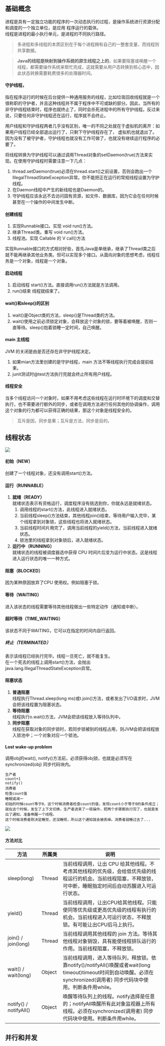 ## 基础概念
进程是具有一定独立功能的程序的一次动态执行的过程，是操作系统进行资源分配和调度的一个独立单位，是应用
程序运行的载体。  
线程是进程的最小执行单元，是进程的不同执行路径。
> 多进程和多线程的本质区别在于每个进程拥有自己的一整套变量，而线程则共享数据。

> **Java的线程是映射到操作系统的原生线程之上的**，如果要阻塞或唤醒一个线程，都需要操作系统来帮忙完成，这就需要从用户态转换到核心态中，因此状态转换需要耗费很多的处理器时间。
#### 守护线程，
指在程序运行的时候在后台提供一种通用服务的线程，比如垃圾回收线程就是一个很称职的守护者，并且这种线程并不属于程序中不可或缺的部分。因此，当所有的非守护线程结束时，程序也就终止了，同时会杀死进程中的所有守护线程。反过来说，只要任何非守护线程还在运行，程序就不会终止。

用户线程和守护线程两者几乎没有区别，唯一的不同之处就在于虚拟机的离开：如果用户线程已经全部退出运行了，只剩下守护线程存在了， 虚拟机也就退出了。因为没有了被守护者，守护线程也就没有工作可做了，也就没有继续运行程序的必要了。

将线程转换为守护线程可以通过调用Thread对象的setDaemon(true)方法来实现。在使用守护线程时需要注意一下几点：
1. thread.setDaemon(true)必须在thread.start()之前设置，否则会跑出一个IllegalThreadStateException异常。你不能把正在运行的常规线程设置为守护线程。
2. 在Daemon线程中产生的新线程也是Daemon的。
3. 守护线程应该永远不去访问固有资源，如文件、数据库，因为它会在任何时候甚至在一个操作的中间发生中断。
#### 创建线程
1. 实现Runnable接口。实现 void run()方法。
2. 继承Thread类。重写 void run()方法。
3. 线程池。实现 Callable 的 V call()方法

 实现Runnable接口的方式相对好些，首先Java是单继承，继承了Thread类之后就不能再继承其他业务类。但可以实现多个接口。从面向对象的思想考虑，线程任务是一个对象，线程是一个对象。

#### 启动线程
1. 启动线程 start()方法。直接调用run()方法就是方法调用。
2. run()结束 线程就结束了。
#### wait()和sleep()的区别
1. wait()是Object类的方法，sleep()是Thread类的方法。
2. wait()使用之前必须锁定对象，会释放这个对象的锁，要等着被唤醒，否则一直等待。sleep()抱着锁睡一定时间，自己唤醒。
#### main 主线程
JVM 的关闭是由是否还存在非守护线程决定。
1. 如果mian方法里创建的是守护线程，main 方法不等线程执行完成会提前结束。
2. junit测试时@test方法执行完就会终止所有用户线程。
#### 线程安全
当多个线程访问一个对象时，如果不用考虑这些线程在运行时环境下的调度和交替执行，也不需要进行额外的同步，或者在调用方法进行任何其他的协调操作，调用这个对象的行为都可以获得正确的结果，那这个对象是线程安全的。
> 互斥是因，同步是果；互斥是方法，同步是目的。

## 线程状态
![](img/线程状态.png)
#### 初始（NEW）
创建了一个线程对象，还没有调用start()方法。
#### 运行（RUNNABLE）
1. **就绪（READY）**  
就绪状态表示有资格运行，调度程序没有挑选到你，你就永远是就绪状态。
    1. 调用线程的start()方法，此线程进入就绪状态。
    2. 当前线程sleep()方法结束，其他线程join()结束，等待用户输入完毕，某个线程拿到对象锁，这些线程也将进入就绪状态。
    3. 当前线程时间片用完了，调用当前线程的yield()方法，当前线程进入就绪状态。
    4. 锁池里的线程拿到对象锁后，进入就绪状态。
2. **运行中（RUNNING）**  
就绪状态的线程被调度器选中获得 CPU 时间片后变为运行中状态。这是线程进入运行状态的唯一一种方式。
#### 阻塞（BLOCKED）
因为某种原因放弃了CPU 使用权。例如阻塞于锁。
#### 等待（WAITING）
进入该状态的线程需要等待其他线程做出一些特定动作（通知或中断）。
#### 超时等待（TIME_WAITING）
该状态不同于WAITING，它可以在指定的时间内自行返回。
##### 终止（TERMINATED）
表示该线程已经执行完毕。线程一旦死亡，就不能复生。  
在一个死去的线程上调用start()方法，会抛出java.lang.IllegalThreadStateException异常。
#### 阻塞状态
1. **普通阻塞**  
线程执行Thread.sleep(long ms)或t.join()方法，或者发出了I/O请求时，JVM会把该线程置为阻塞状态。
2. **等待阻塞**  
线程执行o.wait()方法，JVM会把该线程放入等待队列中。
3. **同步阻塞**  
线程在获取对象的同步锁时，若同步锁被别的线程占用，则JVM会把该线程放入锁池中；一个对象对应一个锁池。
#### Lost wake-up problem
调用obj的wait(), notify()方法前，必须获得obj锁，也就是必须写在synchronized(obj) 同步代码块内。
```
生产者
count+1
notify()
消费者
检查count值
睡眠或减一
初始的时候count等于0，这个时候消费者检查count的值，发现count小于等于0的条件成立；
就在这个时候，发生了上下文切换，生产者进来了一顿操作，把两个步骤都执行完了，也就是发出了通知，准备唤醒一个线程。
这个时候消费者刚决定睡觉，还没睡呢，所以这个通知就会被丢掉。消费者就睡过去了...
```

![](img/LostWeakUp.png)
#### 方法对比

| 方法 | 所属类 | 说明 |
|---|---|---|
| sleep(long) | Thread | 当前线程调用，让出 CPU 给其他线程。不考虑其他线程的优先级，会给低优先级的线程运行的机会。当前线程阻塞，不释放锁，可中断，睡眠指定时间后自动苏醒进入可运行状态。 |
| yield() | Thread | 当前线程调用，让出CPU给其他线程。只能使同等优先级或更高优先级的线程有执行的机会。当前线程进入可运行状态，不释放锁。有可能让出CPU后马上执行。 |
| join() / join(long) | Thread | 当前线程调用其他线程的 join 方法。等待其他线程对象销毁，具有能使线程排队运行的作用。当前线程阻塞，不释放锁。 |
| wait() / wait(long) | Object | 当前线程调用，进入等待队列，释放锁。依靠notify()/notifyAll()唤醒或者wait(long timeout)timeout时间到自动唤醒。必须在synchronized(调用者) 同步代码块中使用。判断条件用while。 |
| notify() / notifyAll() | Object | 唤醒等待队列上的线程。notify选择是任意的；notifyAll唤醒所有此对象监视器上所有线程。必须在synchronized(调用者) 同步代码块中使用。判断条件用while。 |

## 并行和并发
